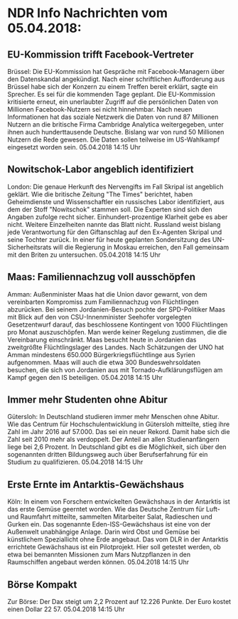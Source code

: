 # NDR Info Nachrichten vom 05.04.2018:


## EU-Kommission trifft Facebook-Vertreter
Brüssel: Die EU-Kommission hat Gespräche mit Facebook-Managern über den Datenskandal angekündigt. Nach einer schriftlichen Aufforderung aus Brüssel habe sich der Konzern zu einem Treffen bereit erklärt, sagte ein Sprecher. Es sei für die kommenden Tage geplant. Die EU-Kommission kritisierte erneut, ein unerlaubter Zugriff auf die persönlichen Daten von Millionen Facebook-Nutzern sei nicht hinnehmbar. Nach neuen Informationen hat das soziale Netzwerk die Daten von rund 87 Millionen Nutzern an die britische Firma Cambridge Analytica weitergegeben, unter ihnen auch hunderttausende Deutsche. Bislang war von rund 50 Millionen Nutzern die Rede gewesen. Die Daten sollen teilweise im US-Wahlkampf eingesetzt worden sein. 05.04.2018 14:15 Uhr 

## Nowitschok-Labor angeblich identifiziert
London: Die genaue Herkunft des Nervengifts im Fall Skripal ist angeblich geklärt. Wie die britische Zeitung "The Times" berichtet, haben Geheimdienste und Wissenschaftler ein russisches Labor identifiziert, aus dem der Stoff "Nowitschok" stammen soll. Die Experten sind sich den Angaben zufolge recht sicher. Einhundert-prozentige Klarheit gebe es aber nicht. Weitere Einzelheiten nannte das Blatt nicht. Russland weist bislang jede Verantwortung für den Giftanschlag auf den Ex-Agenten Skripal und seine Tochter zurück. In einer für heute geplanten Sondersitzung des UN-Sicherheitsrats will die Regierung in Moskau erreichen, den Fall gemeinsam mit den Briten zu untersuchen. 05.04.2018 14:15 Uhr 

## Maas: Familiennachzug voll ausschöpfen
Amman:   Außenminister Maas hat die Union davor gewarnt, von dem vereinbarten Kompromiss zum Familiennachzug von Flüchtlingen abzurücken. Bei seinem Jordanien-Besuch pochte der SPD-Politiker Maas mit Blick auf den von CSU-Innenminister Seehofer vorgelegten Gesetzentwurf darauf, das beschlossene Kontingent von 1000 Flüchtlingen pro Monat auszuschöpfen. Man werde keiner Regelung zustimmen, die die Vereinbarung einschränkt. Maas besucht heute in Jordanien das zweitgrößte Flüchtlingslager des Landes. Nach Schätzungen der UNO hat Amman mindestens 650.000 Bürgerkriegsflüchtlinge aus Syrien aufgenommen. Maas will auch die etwa 300 Bundeswehrsoldaten besuchen, die sich von Jordanien aus mit Tornado-Aufklärungsflügen am Kampf gegen den IS beteiligen. 05.04.2018 14:15 Uhr 

## Immer mehr Studenten ohne Abitur
Gütersloh: In Deutschland studieren immer mehr Menschen ohne Abitur. Wie das Centrum für Hochschulentwicklung in Gütersloh mitteilte, stieg ihre Zahl im Jahr 2016 auf 57.000. Das sei ein neuer Rekord. Damit habe sich die Zahl seit 2010 mehr als verdoppelt. Der Anteil an allen Studienanfängern liege bei 2,6 Prozent. In Deutschland gibt es die Möglichkeit, sich über den sogenannten dritten Bildungsweg auch über Berufserfahrung für ein Studium zu qualifizieren. 05.04.2018 14:15 Uhr 

## Erste Ernte im Antarktis-Gewächshaus
Köln: In einem von Forschern entwickelten Gewächshaus in der Antarktis ist das erste Gemüse geerntet worden. Wie das Deutsche Zentrum für Luft- und Raumfahrt mitteilte, sammelten Mitarbeiter Salat, Radieschen und Gurken ein. Das sogenannte Eden-ISS-Gewächshaus ist eine von der Außenwelt unabhängige Anlage. Darin wird Obst und Gemüse bei künstlichem Speziallicht ohne Erde angebaut. Das vom DLR in der Antarktis errichtete Gewächshaus ist ein Pilotprojekt. Hier soll getestet werden, ob etwa bei bemannten Missionen zum Mars Nutzpflanzen in den Raumschiffen angebaut werden können. 05.04.2018 14:15 Uhr 

## Börse Kompakt
Zur Börse: Der Dax steigt um 2,2 Prozent auf 12.226 Punkte. Der Euro kostet einen Dollar 22 57. 05.04.2018 14:15 Uhr 
